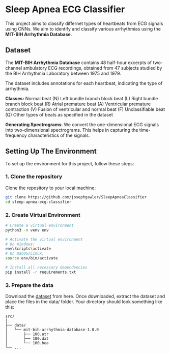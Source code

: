 # Sleep Apnea ECG Classifier

This project aims to classify differnet types of heartbeats from ECG signals using CNNs. We aim to identify and classify various arrhythmias using the **MIT-BIH Arrhythmia Database**.

## Dataset

The **MIT-BIH Arrhythmia Database** contains 48 half-hour excerpts of two-channel ambulatory ECG recordings, obtained from 47 subjects studied by the BIH Arrhythmia Laboratory between 1975 and 1979. 

The dataset includes annotations for each heartbeat, indicating the type of arrhythmia.

**Classes:**
Normal beat (N)
Left bundle branch block beat (L)
Right bundle branch block beat (R)
Atrial premature beat (A)
Ventricular premature contraction (V)
Fusion of ventricular and normal beat (F)
Unclassifiable beat (Q)
Other types of beats as specified in the dataset

**Generating Spectrograms**: We convert the one-dimensional ECG signals into two-dimensional spectrograms. This helps in capturing the time-frequency characteristics of the signals.


## Setting Up The Environment

To set up the environment for this project, follow these steps:

### 1. Clone the repository

Clone the repository to your local machine:

```bash
git clone https://github.com/josephgawler/SleepApneaClassifier
cd sleep-apnea-ecg-classifier
```

### 2. Create Virtual Environment

```bash
# Create a virtual environment
python3 -m venv env
```

```bash
# Activate the virtual environment
# On Windows:
env\Scripts\activate
# On macOS/Linux:
source env/bin/activate

# Install all necessary dependencies
pip install -r requirements.txt
```


### 3. Prepare the data

Download the [dataset](https://physionet.org/content/mitdb/1.0.0/) from here. Once downloaded, extract the dataset and place the files in the data/ folder. Your directory should look something like this:

```
src/
│
├── data/
│   └── mit-bih-arrhythmia-database-1.0.0
│       ├── 100.atr
│       ├── 100.dat
│       └── 100.hea
└── ...
```

